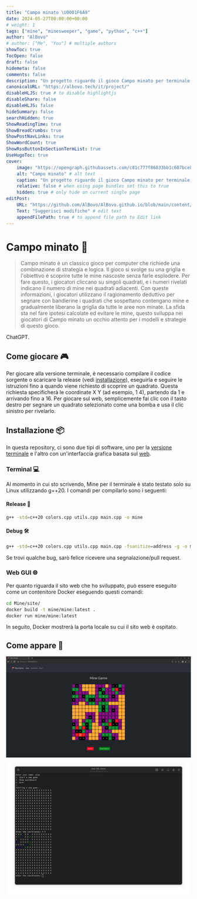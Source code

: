 ```yaml
---
title: "Campo minato \U0001F6A9"
date: 2024-05-27T00:00:00+00:00
# weight: 1
tags: ["mine", "minesweeper", "game", "python", "c++"]
author: "AlBovo"
# author: ["Me", "You"] # multiple authors
showToc: true
TocOpen: false
draft: false
hidemeta: false
comments: false
description: "Un progetto riguardo il gioco Campo minato per terminale e interfaccia web."
canonicalURL: "https://albovo.tech/it/project/"
disableHLJS: true # to disable highlightjs
disableShare: false
disableHLJS: false
hideSummary: false
searchHidden: true
ShowReadingTime: true
ShowBreadCrumbs: true
ShowPostNavLinks: true
ShowWordCount: true
ShowRssButtonInSectionTermList: true
UseHugoToc: true
cover:
    image: "https://opengraph.githubassets.com/c81c777f86833bb1c607bce8b7ff26ec2a22d3daccbaeab7e35bc1739dd99c69/AlBovo/Mine" # image path/url
    alt: "Campo minato" # alt text
    caption: "Un progetto riguardo il gioco Campo minato per terminale e interfaccia web." # display caption under cover
    relative: false # when using page bundles set this to true
    hidden: true # only hide on current single page
editPost:
    URL: "https://github.com/AlBovo/AlBovo.github.io/blob/main/content/it"
    Text: "Suggerisci modifiche" # edit text
    appendFilePath: true # to append file path to Edit link
---
```

# Campo minato 🚩
> Campo minato è un classico gioco per computer che richiede una combinazione di strategia e logica. Il gioco si svolge su una griglia e l'obiettivo è scoprire tutte le mine nascoste senza farle esplodere. Per fare questo, i giocatori cliccano su singoli quadrati, e i numeri rivelati indicano il numero di mine nei quadrati adiacenti. Con queste informazioni, i giocatori utilizzano il ragionamento deduttivo per segnare con bandierine i quadrati che sospettano contengano mine e gradualmente liberano la griglia da tutte le aree non minate. La sfida sta nel fare ipotesi calcolate ed evitare le mine, questo sviluppa nei giocatori di Campo minato un occhio attento per i modelli e strategie di questo gioco.

ChatGPT.

## Come giocare 🎮
Per giocare alla versione terminale, è necessario compilare il codice sorgente o scaricare la release (vedi [installazione](#installazione-)), eseguirla e seguire le istruzioni fino a quando viene richiesto di scoprire un quadrato.
Questa richiesta specificherà le coordinate X Y (ad esempio, 1 4), partendo da 1 e arrivando fino a 16.
Per giocare sul web, semplicemente fai clic con il tasto destro per segnare un quadrato selezionato come una bomba e usa il clic sinistro per rivelarlo.

## Installazione 📦
In questa repository, ci sono due tipi di software, uno per la [versione terminale](#terminal-) e l'altro con un'interfaccia grafica basata sul [web](#web-gui-).

### Terminal 💻
Al momento in cui sto scrivendo, Mine per il terminale è stato testato solo su Linux utilizzando g++20. I comandi per compilarlo sono i seguenti:

#### Release 🚀
```bash
g++ -std=c++20 colors.cpp utils.cpp main.cpp -o mine
```

#### Debug 🛠️
```bash
g++ -std=c++20 colors.cpp utils.cpp main.cpp -fsanitize=address -g -o mine
```
Se trovi qualche bug, sarò felice ricevere una segnalazione/pull request.

### Web GUI 🌐
Per quanto riguarda il sito web che ho sviluppato, può essere eseguito come un contenitore Docker eseguendo questi comandi:
```bash
cd Mine/site/
docker build -t mine/mine:latest .
docker run mine/mine:latest
```
In seguito, Docker mostrerà la porta locale su cui il sito web è ospitato.

## Come appare 👀
![web gui](/screenWeb.png)
![console](/screenTerminal.png)

